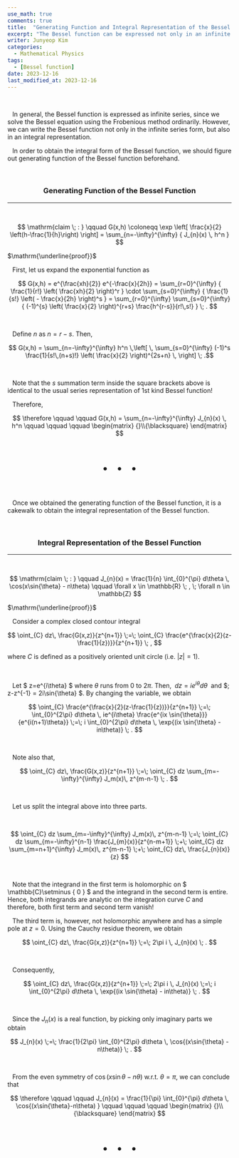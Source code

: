 ```yaml
---
use_math: true
comments: true
title:  "Generating Function and Integral Representation of the Bessel Function"
excerpt: "The Bessel function can be expressed not only in an infinite series form, but also in an integral from."
writer: Junyeop Kim
categories:
  - Mathematical Physics
tags:
  - [Bessel function]
date: 2023-12-16
last_modified_at: 2023-12-16
---
```


&nbsp;
&nbsp;

&ensp; In general, the Bessel function is expressed as infinite series, since we solve the Bessel equation using the Frobenious method ordinarily. However, we can write the Bessel function not only in the infinite series form, but also in an integral representation.


&ensp; In order to obtain the integral form of the Bessel function, we should figure out generating function of the Bessel function beforehand.

&nbsp;
&nbsp;

### <center> Generating Function of the Bessel Function </center> 
<hr/>
&nbsp;

$$ \mathrm{claim \; :  } \qquad G(x,h) \coloneqq \exp \left[ \frac{x}{2} \left(h-\frac{1}{h}\right) \right] = \sum_{n=-\infty}^{\infty} { J_{n}(x) \, h^n } $$


$\mathrm{\underline{proof}}$


&ensp; First, let us expand the exponential function as


$$ G(x,h) = e^{\frac{xh}{2}} e^{-\frac{x}{2h}} = \sum_{r=0}^{\infty} { \frac{1}{r!} \left( \frac{xh}{2} \right)^r } \cdot \sum_{s=0}^{\infty} { \frac{1}{s!} \left( - \frac{x}{2h} \right)^s } = \sum_{r=0}^{\infty} \sum_{s=0}^{\infty} { (-1)^{s} \left( \frac{x}{2} \right)^{r+s} \frac{h^{r-s}}{r!\,s!} } \; . $$

&nbsp;

&ensp; Define $n$ as $n=r-s$. Then, 


$$ G(x,h) = \sum_{n=-\infty}^{\infty} h^n \,\left[ \, \sum_{s=0}^{\infty} (-1)^s \frac{1}{s!\,(n+s)!} \left( \frac{x}{2} \right)^{2s+n} \, \right] \; .$$

&nbsp;

&ensp; Note that the $s$ summation term inside the square brackets above is identical to the usual series representation of 1st kind Bessel function!


&ensp; Therefore,


$$ \therefore \qquad \qquad G(x,h) = \sum_{n=-\infty}^{\infty} J_{n}(x) \, h^n \qquad \qquad \qquad \begin{matrix} {}\\{\blacksquare} \end{matrix} $$

&nbsp;

<p style="text-align: center; font-size: 24px;">&bull;&ensp;&nbsp;&bull;&ensp;&nbsp;&bull;</p>

&nbsp;
&nbsp;

&ensp; Once we obtained the generating function of the Bessel function, it is a cakewalk to obtain the integral representation of the Bessel function.

&nbsp;
&nbsp;

### <center> Integral Representation of the Bessel Function </center>
<hr/>
&nbsp;

$$ \mathrm{claim \; :  } \qquad J_{n}(x) = \frac{1}{n} \int_{0}^{\pi} d\theta \, \cos(x\sin{\theta} - n\theta)  \qquad \forall x \in \mathbb{R} \; , \; \forall n \in \mathbb{Z} $$


$\mathrm{\underline{proof}}$


&ensp; Consider a complex closed contour integral


$$ \oint_{C} dz\, \frac{G(x,z)}{z^{n+1}} \;=\; \oint_{C} \frac{e^{\frac{x}{2}(z-\frac{1}{z})}}{z^{n+1}} \; , $$  


where $C$ is defined as a positively oriented unit circle (i.e. $|z|=1$).

&nbsp;

&ensp; Let $ z=e^{i\theta} $ where $\theta$ runs from $0$ to $2\pi$. Then, $\;  dz = ie^{i\theta}d\theta  \;$ and $\;  z-z^{-1} = 2i\sin{\theta} $. By changing the variable, we obtain


$$ \oint_{C} \frac{e^{\frac{x}{2}(z-\frac{1}{z})}}{z^{n+1}} \;=\; \int_{0}^{2\pi} d\theta \, ie^{i\theta} \frac{e^{ix \sin{\theta}}}{e^{i(n+1)\theta}} \;=\; i \int_{0}^{2\pi} d\theta \, \exp{(ix \sin{\theta} - in\theta)} \; . $$

&nbsp;

&ensp; Note also that,


$$ \oint_{C} dz\, \frac{G(x,z)}{z^{n+1}} \;=\; \oint_{C} dz \sum_{m=-\infty}^{\infty} J_m(x)\, z^{m-n-1} \; . $$

&nbsp;

&ensp; Let us split the integral above into three parts.

&nbsp;

$$ \oint_{C} dz \sum_{m=-\infty}^{\infty} J_m(x)\, z^{m-n-1} \;=\; \oint_{C} dz \sum_{m=-\infty}^{n-1} \frac{J_{m}(x)}{z^{n-m+1}}  \;+\; \oint_{C} dz \sum_{m=n+1}^{\infty} J_m(x)\, z^{m-n-1}  \;+\; \oint_{C} dz\, \frac{J_{n}(x)}{z}  $$

&nbsp;

&ensp; Note that the integrand in the first term is holomorphic on $ \mathbb{C}\setminus \{ 0 \} $ and the integrand in the second term is entire. Hence, both integrands are analytic on the integration curve $C$ and therefore, both first term and second term vanish! 


&ensp; The third term is, however, not holomorphic anywhere and has a simple pole at $z=0$. Using the Cauchy residue theorem, we obtain


$$ \oint_{C} dz\, \frac{G(x,z)}{z^{n+1}} \;=\; 2\pi i \, J_{n}(x) \; . $$

&nbsp;

&ensp; Consequently,


$$ \oint_{C} dz\, \frac{G(x,z)}{z^{n+1}} \;=\; 2\pi i \, J_{n}(x) \;=\; i \int_{0}^{2\pi} d\theta \, \exp{(ix \sin{\theta} - in\theta)} \; . $$

&nbsp;

&ensp; Since the $J_{n}(x)$ is a real function, by picking only imaginary parts we obtain


$$ J_{n}(x) \;=\; \frac{1}{2\pi} \int_{0}^{2\pi} d\theta \, \cos{(x\sin{\theta} - n\theta)} \; . $$

&nbsp;

&ensp; From the even symmetry of $\cos{(x\sin{\theta}-n\theta)}$ w.r.t. $\theta=\pi$, we can conclude that


$$ \therefore \qquad \qquad J_{n}(x) = \frac{1}{\pi} \int_{0}^{\pi} d\theta \, \cos{(x\sin{\theta}-n\theta) } \qquad \qquad \qquad \begin{matrix} {}\\{\blacksquare} \end{matrix} $$

&nbsp;

<p style="text-align: center; font-size: 24px;">&bull;&ensp;&nbsp;&bull;&ensp;&nbsp;&bull;</p>

&nbsp;
&nbsp;

